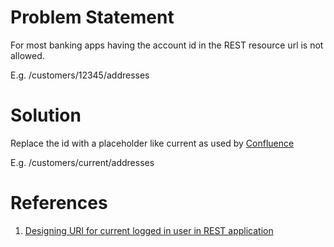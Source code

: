 # Problem Statement
For most banking apps having the account id in the REST resource url is not allowed.

E.g. /customers/12345/addresses

# Solution
Replace the id with a placeholder like current as used by [Confluence](https://docs.atlassian.com/atlassian-confluence/REST/5.4.4/#d2e90) 

E.g. /customers/current/addresses

# References
1. [Designing URI for current logged in user in REST application](https://stackoverflow.com/questions/36520372/designing-uri-for-current-logged-in-user-in-rest-applications)

